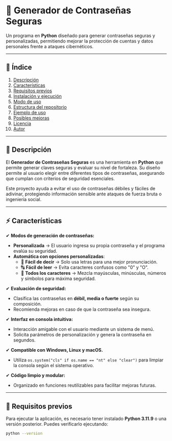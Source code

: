 # 🔐 Generador de Contraseñas Seguras

Un programa en **Python** diseñado para generar contraseñas seguras y personalizadas, permitiendo mejorar la protección de cuentas y datos personales frente a ataques cibernéticos.

---

## 📖 Índice
1. [Descripción](#-descripción)
2. [Características](#-características)
3. [Requisitos previos](#-requisitos-previos)
4. [Instalación y ejecución](#-instalación-y-ejecución)
5. [Modo de uso](#-modo-de-uso)
6. [Estructura del repositorio](#-estructura-del-repositorio)
7. [Ejemplo de uso](#-ejemplo-de-uso)
8. [Posibles mejoras](#-posibles-mejoras)
9. [Licencia](#-licencia)
10. [Autor](#-autor)

---

## 📌 Descripción

El **Generador de Contraseñas Seguras** es una herramienta en **Python** que permite generar claves seguras y evaluar su nivel de fortaleza. Su diseño permite al usuario elegir entre diferentes tipos de contraseñas, asegurando que cumplan con criterios de seguridad esenciales.

Este proyecto ayuda a evitar el uso de contraseñas débiles y fáciles de adivinar, protegiendo información sensible ante ataques de fuerza bruta o ingeniería social.

---

## ⚡ Características

✔ **Modos de generación de contraseñas:**
   - **Personalizada** → El usuario ingresa su propia contraseña y el programa evalúa su seguridad.
   - **Automática con opciones personalizadas**:
     - 🔡 **Fácil de decir** → Solo usa letras para una mejor pronunciación.
     - 🔠 **Fácil de leer** → Evita caracteres confusos como "0" y "O".
     - 🔢 **Todos los caracteres** → Mezcla mayúsculas, minúsculas, números y símbolos para máxima seguridad.

✔ **Evaluación de seguridad:**  
   - Clasifica las contraseñas en **débil, media o fuerte** según su composición.  
   - Recomienda mejoras en caso de que la contraseña sea insegura.  

✔ **Interfaz en consola intuitiva:**  
   - Interacción amigable con el usuario mediante un sistema de menú.  
   - Solicita parámetros de personalización y genera la contraseña en segundos.  

✔ **Compatible con Windows, Linux y macOS.**  
   - Utiliza `os.system("cls" if os.name == "nt" else "clear")` para limpiar la consola según el sistema operativo.  

✔ **Código limpio y modular:**  
   - Organizado en funciones reutilizables para facilitar mejoras futuras.  

---

## 🔧 Requisitos previos

Para ejecutar la aplicación, es necesario tener instalado **Python 3.11.9** o una versión posterior. Puedes verificarlo ejecutando:

```bash
python --version

